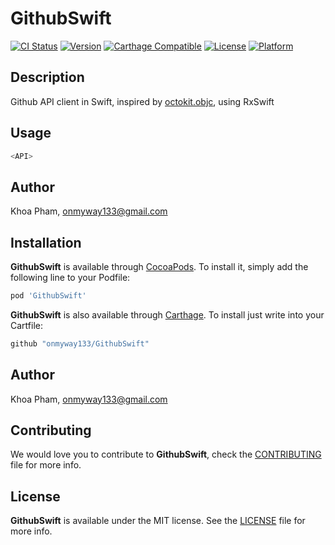 # GithubSwift

[![CI Status](http://img.shields.io/travis/onmyway133/GithubSwift.svg?style=flat)](https://travis-ci.org/onmyway133/GithubSwift)
[![Version](https://img.shields.io/cocoapods/v/GithubSwift.svg?style=flat)](http://cocoadocs.org/docsets/GithubSwift)
[![Carthage Compatible](https://img.shields.io/badge/Carthage-compatible-4BC51D.svg?style=flat)](https://github.com/Carthage/Carthage)
[![License](https://img.shields.io/cocoapods/l/GithubSwift.svg?style=flat)](http://cocoadocs.org/docsets/GithubSwift)
[![Platform](https://img.shields.io/cocoapods/p/GithubSwift.svg?style=flat)](http://cocoadocs.org/docsets/GithubSwift)

## Description

Github API client in Swift, inspired by [octokit.objc](https://github.com/octokit/octokit.objc), using RxSwift

## Usage

```swift
<API>
```

## Author

Khoa Pham, onmyway133@gmail.com

## Installation

**GithubSwift** is available through [CocoaPods](http://cocoapods.org). To install
it, simply add the following line to your Podfile:

```ruby
pod 'GithubSwift'
```

**GithubSwift** is also available through [Carthage](https://github.com/Carthage/Carthage).
To install just write into your Cartfile:

```ruby
github "onmyway133/GithubSwift"
```

## Author

Khoa Pham, onmyway133@gmail.com

## Contributing

We would love you to contribute to **GithubSwift**, check the [CONTRIBUTING](https://github.com/onmyway133/GithubSwift/blob/master/CONTRIBUTING.md) file for more info.

## License

**GithubSwift** is available under the MIT license. See the [LICENSE](https://github.com/onmyway133/GithubSwift/blob/master/LICENSE.md) file for more info.
